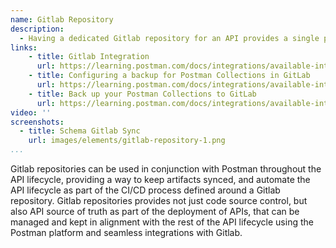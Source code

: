 ```yaml
---
name: Gitlab Repository
description: 
  - Having a dedicated Gitlab repository for an API provides a single place where code and other artifacts can be managed, with a pipeline, issues, and other supporting elements an API will need to operate.
links:
    - title: Gitlab Integration
      url: https://learning.postman.com/docs/integrations/available-integrations/gitlab/
    - title: Configuring a backup for Postman Collections in GitLab
      url: https://learning.postman.com/docs/integrations/available-integrations/gitlab/#configuring-a-backup-for-postman-collections-in-gitlab
    - title: Back up your Postman Collections to GitLab
      url: https://learning.postman.com/docs/integrations/available-integrations/gitlab/#back-up-your-postman-collections-to-gitlab        
video: ''
screenshots:
  - title: Schema Gitlab Sync
    url: images/elements/gitlab-repository-1.png  
...
```

Gitlab repositories can be used in conjunction with Postman throughout the API lifecycle, providing a way to keep artifacts synced, and automate the API lifecycle as part of the CI/CD process defined around a Gitlab repository. Gitlab repositories provides not just code source control, but also API source of truth as part of the deployment of APIs, that can be managed and kept in alignment with the rest of the API lifecycle using the Postman platform and seamless integrations with Gitlab.
